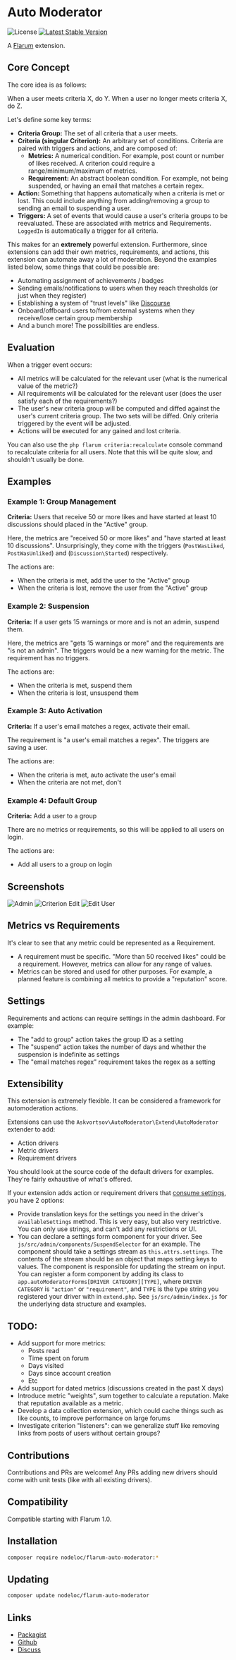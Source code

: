 # Auto Moderator

![License](https://img.shields.io/badge/license-MIT-blue.svg) [![Latest Stable Version](https://img.shields.io/packagist/v/nodeloc1/flarum-auto-moderator.svg)](https://packagist.org/packages/nodeloc/flarum-auto-moderator)

A [Flarum](http://flarum.org) extension.

## Core Concept

The core idea is as follows:

When a user meets criteria X, do Y. When a user no longer meets criteria X, do Z. 

Let's define some key terms:

- **Criteria Group:** The set of all criteria that a user meets.
- **Criteria (singular Criterion):** An arbitrary set of conditions. Criteria are paired with triggers and actions, and are composed of:
  - **Metrics:** A numerical condition. For example, post count or number of likes received. A criterion could require a range/minimum/maximum of metrics.
  - **Requirement:** An abstract boolean condition. For example, not being suspended, or having an email that matches a certain regex.
- **Action:** Something that happens automatically when a criteria is met or lost. This could include anything from adding/removing a group to sending an email to suspending a user.
- **Triggers:** A set of events that would cause a user's criteria groups to be reevaluated. These are associated with metrics and Requirements. `LoggedIn` is automatically a trigger for all criteria.

This makes for an **extremely** powerful extension. Furthermore, since extensions can add their own metrics, requirements, and actions, this extension can automate away a lot of moderation. Beyond the examples listed below, some things that could be possible are:

- Automating assignment of achievements / badges
- Sending emails/notifications to users when they reach thresholds (or just when they register)
- Establishing a system of "trust levels" like [Discourse](https://blog.discourse.org/2018/06/understanding-discourse-trust-levels/)
- Onboard/offboard users to/from external systems when they receive/lose certain group membership
- And a bunch more! The possibilities are endless.

## Evaluation

When a trigger event occurs:

- All metrics will be calculated for the relevant user (what is the numerical value of the metric?)
- All requirements will be calculated for the relevant user (does the user satisfy each of the requirements?)
- The user's new criteria group will be computed and diffed against the user's current criteria group. The two sets will be diffed. Only criteria triggered by the event will be adjusted.
- Actions will be executed for any gained and lost criteria.

You can also use the `php flarum criteria:recalculate` console command to recalculate criteria for all users. Note that this will be quite slow, and shouldn't usually be done.

## Examples

### Example 1: Group Management

**Criteria:** Users that receive 50 or more likes and have started at least 10 discussions should placed in the "Active" group.

Here, the metrics are "received 50 or more likes" and "have started at least 10 discussions". Unsurprisingly, they come with the triggers (`PostWasLiked`, `PostWasUnliked`) and (`Discussion\Started`) respectively.

The actions are:

- When the criteria is met, add the user to the "Active" group
- When the criteria is lost, remove the user from the "Active" group

### Example 2: Suspension

**Criteria:** If a user gets 15 warnings or more and is not an admin, suspend them.

Here, the metrics are "gets 15 warnings or more" and the requirements are "is not an admin". The triggers would be a new warning for the metric. The requirement has no triggers.

The actions are:

- When the criteria is met, suspend them
- When the criteria is lost, unsuspend them

### Example 3: Auto Activation

**Criteria:** If a user's email matches a regex, activate their email.

The requirement is "a user's email matches a regex". The triggers are saving a user.

The actions are:

- When the criteria is met, auto activate the user's email
- When the criteria are not met, don't 

### Example 4: Default Group

**Criteria:** Add a user to a group

There are no metrics or requirements, so this will be applied to all users on login.

The actions are:

- Add all users to a group on login
## Screenshots

![Admin](https://i.imgur.com/k9zfwd9.png)
![Criterion Edit](https://i.imgur.com/DIgcj48.png)
![Edit User](https://i.imgur.com/8kZZQmT.png)

## Metrics vs Requirements

It's clear to see that any metric could be represented as a Requirement. 

- A requirement must be specific. "More than 50 received likes" could be a requirement. However, metrics can allow for any range of values.
- Metrics can be stored and used for other purposes. For example, a planned feature is combining all metrics to provide a "reputation" score.

## Settings

Requirements and actions can require settings in the admin dashboard. For example:

- The "add to group" action takes the group ID as a setting
- The "suspend" action takes the number of days and whether the suspension is indefinite as settings
- The "email matches regex" requirement takes the regex as a setting

## Extensibility

This extension is extremely flexible. It can be considered a framework for automoderation actions.

Extensions can use the `Askvortsov\AutoModerator\Extend\AutoModerator` extender to add:

- Action drivers
- Metric drivers
- Requirement drivers

You should look at the source code of the default drivers for examples. They're fairly exhaustive of what's offered.

If your extension adds action or requirement drivers that [consume settings](#settings), you have 2 options:

- Provide translation keys for the settings you need in the driver's `availableSettings` method. This is very easy, but also very restrictive. You can only use strings, and can't add any restrictions or UI.
- You can declare a settings form component for your driver. See `js/src/admin/components/SuspendSelector` for an example. The component should take a settings stream as `this.attrs.settings`. The contents of the stream should be an object that maps setting keys to values. The component is responsible for updating the stream on input. You can register a form component by adding its class to `app.autoModeratorForms[DRIVER CATEGORY][TYPE]`, where `DRIVER CATEGORY` is `"action"` or `"requirement"`, and `TYPE` is the type string you registered your driver with in `extend.php`. See `js/src/admin/index.js` for the underlying data structure and examples.

## TODO:

- Add support for more metrics:
  - Posts read
  - Time spent on forum
  - Days visited
  - Days since account creation
  - Etc
- Add support for dated metrics (discussions created in the past X days)
- Introduce metric "weights", sum together to calculate a reputation. Make that reputation available as a metric.
- Develop a data collection extension, which could cache things such as like counts, to improve performance on large forums
- Investigate criterion "listeners": can we generalize stuff like removing links from posts of users without certain groups?

## Contributions

Contributions and PRs are welcome! Any PRs adding new drivers should come with unit tests (like with all existing drivers).

## Compatibility

Compatible starting with Flarum 1.0.

## Installation

```sh
composer require nodeloc/flarum-auto-moderator:*
```

## Updating

```sh
composer update nodeloc/flarum-auto-moderator
```

## Links

- [Packagist](https://packagist.org/packages/nodeloc/flarum-auto-moderator)
- [Github](https://github.com/nodeloc1/flarum-auto-moderator)
- [Discuss](https://discuss.flarum.org/d/27306-flarum-automoderator)
